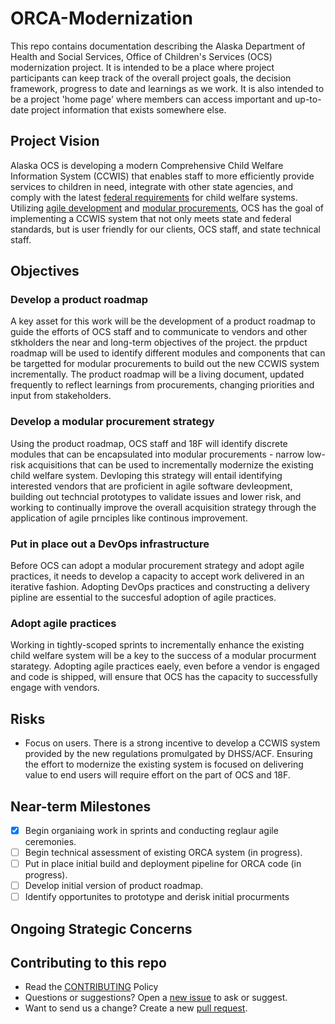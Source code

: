 # ORCA-Modernization

This repo contains documentation describing the Alaska Department of Health and Social Services, Office of Children's Services (OCS) modernization project. It is intended to be a place where project participants can keep track of the overall project goals, the decision framework, progress to date and learnings as we work. It is also intended to be a project 'home page' where members can access important and up-to-date project information that exists somewhere else.

## Project Vision

Alaska OCS is developing a modern Comprehensive Child Welfare Information System (CCWIS) that enables staff to more efficiently provide services to children in need, integrate with other state agencies, and comply with the latest [federal requirements](https://www.law.cornell.edu/cfr/text/45/1355.52) for child welfare systems. Utilizing [agile development](https://modularcontracting.18f.gov/agile-development/) and [modular procurements](https://modularcontracting.18f.gov/modular-procurement/), OCS has the goal of implementing a CCWIS system that not only meets state and federal standards, but is user friendly for our clients, OCS staff, and state technical staff.

## Objectives

### Develop a product roadmap

A key asset for this work will be the development of a product roadmap to guide the efforts of OCS staff and to communicate to vendors and other stkholders the near and long-term objectives of the project. the prpduct roadmap will be used to identify different modules and components that can be targetted for modular procurements to build out the new CCWIS system incrementally. The product roadmap will be a living document, updated frequently to reflect learnings from procurements, changing priorities and input from stakeholders.

### Develop a modular procurement strategy

Using the product roadmap, OCS staff and 18F will identify discrete modules that can be encapsulated into modular procurements - narrow low-risk acquisitions that can be used to incrementally modernize the existing child welfare system. Devloping this strategy will entail identifying interested vendors that are proficient in agile software devleopment, building out techncial prototypes to validate issues and lower risk, and working to continually improve the overall acquisition strategy through the application of agile prnciples like continous improvement.

### Put in place out a DevOps infrastructure

Before OCS can adopt a modular procurement strategy and adopt agile practices, it needs to develop a capacity to accept work delivered in an iterative fashion. Adopting DevOps practices and constructing a delivery pipline are essential to the succesful adoption of agile practices. 

### Adopt agile practices

Working in tightly-scoped sprints to incrementally enhance the existing child welfare system will be a key to the success of a modular procurment starategy. Adopting agile practices eaely, even before a vendor is engaged and code is shipped, will ensure that OCS has the capacity to successfully engage with vendors. 

## Risks 

* Focus on users. There is a strong incentive to develop a CCWIS system provided by the new regulations promulgated by DHSS/ACF. Ensuring the effort to modernize the existing system is focused on delivering value to end users will require effort on the part of OCS and 18F. 

## Near-term Milestones

- [x] Begin organiaing work in sprints and conducting reglaur agile ceremonies.
- [ ] Begin technical assessment of existing ORCA system (in progress).
- [ ] Put in place initial build and deployment pipeline for ORCA code (in progress). 
- [ ] Develop initial version of product roadmap.
- [ ] Identify opportunites to prototype and derisk initial procurments 

## Ongoing Strategic Concerns

## Contributing to this repo
* Read the [CONTRIBUTING](CONTRIBUTING.md) Policy
* Questions or suggestions? Open a [new issue](../../issues) to ask or suggest.
* Want to send us a change? Create a new [pull request](../../pulls).
